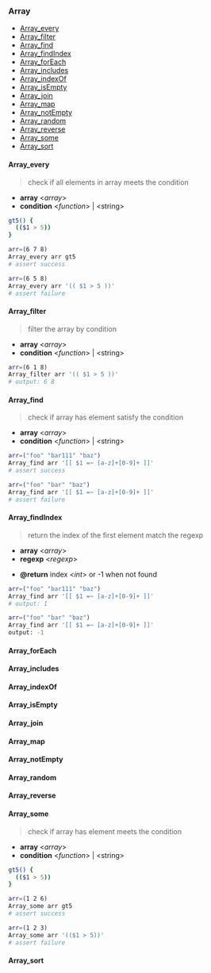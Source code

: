 ### Array

- [Array_every](#Array_every)
- [Array_filter](#Array_filter)
- [Array_find](#Array_find)
- [Array_findIndex](#Array_findIndex)
- [Array_forEach](#Array_forEach)
- [Array_includes](#Array_includes)
- [Array_indexOf](#Array_indexOf)
- [Array_isEmpty](#Array_isEmpty)
- [Array_join](#Array_join)
- [Array_map](#Array_map)
- [Array_notEmpty](#Array_notEmpty)
- [Array_random](#Array_random)
- [Array_reverse](#Array_reverse)
- [Array_some](#Array_some)
- [Array_sort](#Array_sort)

#### Array_every

> check if all elements in array meets the condition

- **array** \<*array*\>
- **condition** \<*function*\> | \<string\>

```sh
gt5() {
  (($1 > 5))
}

arr=(6 7 8)
Array_every arr gt5
# assert success

arr=(6 5 8)
Array_every arr '(( $1 > 5 ))'
# assert failure
```

#### Array_filter

> filter the array by condition

- **array** \<*array*\>
- **condition** \<*function*\> | \<string\>

```sh
arr=(6 1 8)
Array_filter arr '(( $1 > 5 ))'
# output: 6 8
```

#### Array_find

> check if array has element satisfy the condition

- **array** \<*array*\>
- **condition** \<*function*\> | \<string\>

```sh
arr=("foo" "bar111" "baz")
Array_find arr '[[ $1 =~ [a-z]+[0-9]+ ]]'
# assert success

arr=("foo" "bar" "baz")
Array_find arr '[[ $1 =~ [a-z]+[0-9]+ ]]'
# assert failure
```

#### Array_findIndex

> return the index of the first element match the regexp

- **array** \<*array*\>
- **regexp** \<*regexp*\>

+ **@return** index \<*int*\> or \-1 when not found

```sh
arr=("foo" "bar111" "baz")
Array_find arr '[[ $1 =~ [a-z]+[0-9]+ ]]'
# output: 1

arr=("foo" "bar" "baz")
Array_find arr '[[ $1 =~ [a-z]+[0-9]+ ]]'
output: -1
```

#### Array_forEach

#### Array_includes

#### Array_indexOf

#### Array_isEmpty

#### Array_join

#### Array_map

#### Array_notEmpty

#### Array_random

#### Array_reverse

#### Array_some

> check if array has element meets the condition

- **array** \<*array*\>
- **condition** \<*function*\> | \<string\>

```sh
gt5() {
  (($1 > 5))
}

arr=(1 2 6)
Array_some arr gt5
# assert success

arr=(1 2 3)
Array_some arr '(($1 > 5))'
# assert failure
```

#### Array_sort